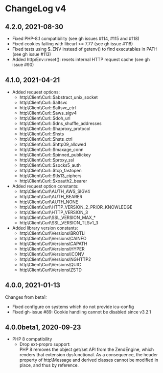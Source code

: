 # ChangeLog v4

## 4.2.0, 2021-08-30

* Fixed PHP-8.1 compatibility (see gh issues #114, #115 and #118)
* Fixed cookies failing with libcurl >= 7.77 (see gh issue #116)
* Fixed tests using $_ENV instead of getenv() to find executables in PATH (see gh issue #113)
* Added http\Env::reset(): resets internal HTTP request cache (see gh issue #90)

## 4.1.0, 2021-04-21

* Added request options:
  * http\Client\Curl::$abstract_unix_socket
  * http\Client\Curl::$altsvc
  * http\Client\Curl::$altsvc_ctrl
  * http\Client\Curl::$aws_sigv4
  * http\Client\Curl::$doh_url
  * http\Client\Curl::$dns_shuffle_addresses
  * http\Client\Curl::$haproxy_protocol
  * http\Client\Curl::$hsts
  * http\Client\Curl::$hsts_ctrl
  * http\Client\Curl::$http09_allowed
  * http\Client\Curl::$maxage_conn
  * http\Client\Curl::$pinned_publickey
  * http\Client\Curl::$proxy_ssl
  * http\Client\Curl::$socks5_auth
  * http\Client\Curl::$tcp_fastopen
  * http\Client\Curl::$tls13_ciphers
  * http\Client\Curl::$xoauth2_bearer
* Added request option constants:
  * http\Client\Curl\AUTH_AWS_SIGV4
  * http\Client\Curl\AUTH_BEARER
  * http\Client\Curl\AUTH_NONE
  * http\Client\Curl\HTTP_VERSION_2_PRIOR_KNOWLEDGE
  * http\Client\Curl\HTTP_VERSION_3
  * http\Client\Curl\SSL_VERSION_MAX_*
  * http\Client\Curl\SSL_VERSION_TLSv1_3
* Added library version constants:
  * http\Client\Curl\Versions\BROTLI
  * http\Client\Curl\Versions\CAINFO
  * http\Client\Curl\Versions\CAPATH
  * http\Client\Curl\Versions\HYPER
  * http\Client\Curl\Versions\ICONV
  * http\Client\Curl\Versions\NGHTTP2
  * http\Client\Curl\Versions\QUIC
  * http\Client\Curl\Versions\ZSTD
 
## 4.0.0, 2021-01-13

Changes from beta1:
* Fixed configure on systems which do not provide icu-config
* Fixed gh-issue #89: Cookie handling cannot be disabled since v3.2.1

## 4.0.0beta1, 2020-09-23

* PHP 8 compatibility
	- Drop ext-propro support:  
		PHP 8 removes the object get/set API from the ZendEngine, which renders
		that extension dysfunctional. As a consequence, the header property of
		http\Message and derived classes cannot be modified in place, and thus
		by reference.
